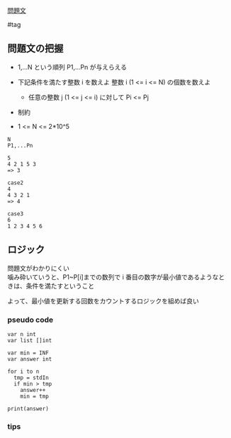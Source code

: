 [問題文](https://atcoder.jp/contests/abc152/tasks/abc152_c)

#tag

## 問題文の把握

- 1,...N という順列 P1,...Pn が与えらえる
- 下記条件を満たす整数 i を数えよ 整数 i (1 <= i <= N) の個数を数えよ
  - 任意の整数 j (1 <= j <= i) に対して Pi <= Pj

- 制約
- 1 <= N <= 2*10^5

```
N
P1,...Pn

5
4 2 1 5 3
=> 3

case2
4
4 3 2 1 
=> 4

case3
6
1 2 3 4 5 6
```

## ロジック
問題文がわかりにくい  
噛み砕いていうと、P1~P[i]までの数列で i 番目の数字が最小値であるようなときは、条件を満たすということ  

よって、最小値を更新する回数をカウントするロジックを組めば良い

### pseudo code


```
var n int
var list []int

var min = INF
var answer int

for i to n
  tmp = stdIn
  if min > tmp
    answer++ 
    min = tmp
    
print(answer)
```

### tips

